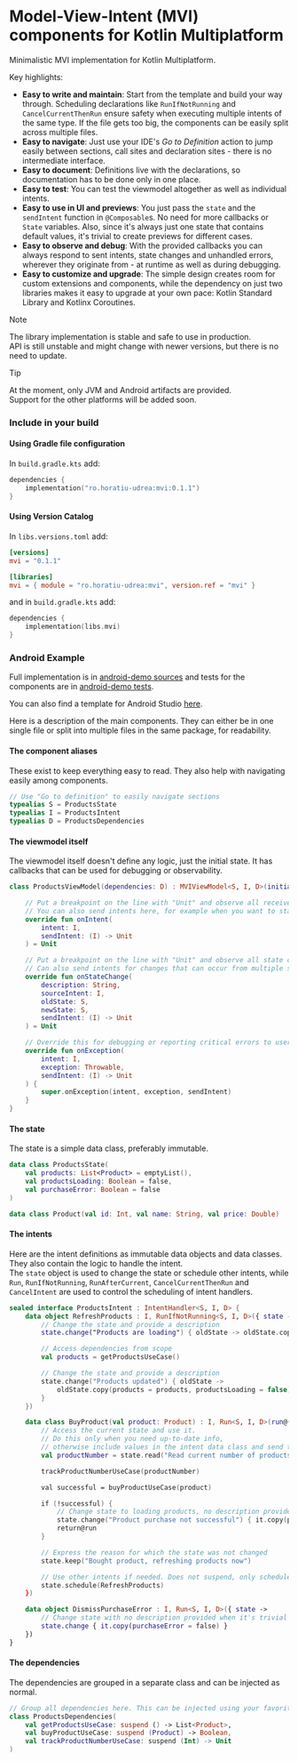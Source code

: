 # Model-View-Intent (MVI) components for Kotlin Multiplatform
Minimalistic MVI implementation for Kotlin Multiplatform. 

Key highlights:
- **Easy to write and maintain**: Start from the template and build your way through. Scheduling declarations like `RunIfNotRunning` and `CancelCurrentThenRun` ensure safety when executing multiple intents of the same type. If the file gets too big, the components can be easily split across multiple files.
- **Easy to navigate**: Just use your IDE's *Go to Definition* action to jump easily between sections, call sites and declaration sites - there is no intermediate interface.
- **Easy to document**: Definitions live with the declarations, so documentation has to be done only in one place.
- **Easy to test**: You can test the viewmodel altogether as well as individual intents.
- **Easy to use in UI and previews**: You just pass the `state` and the `sendIntent` function in `@Composable`s. No need for more callbacks or `State` variables. Also, since it's always just one state that contains default values, it's trivial to create previews for different cases.
- **Easy to observe and debug**: With the provided callbacks you can always respond to sent intents, state changes and unhandled errors, wherever they originate from - at runtime as well as during debugging.
- **Easy to customize and upgrade**: The simple design creates room for custom extensions and components, while the dependency on just two libraries makes it easy to upgrade at your own pace: Kotlin Standard Library and Kotlinx Coroutines.

> [!NOTE]  
> The library implementation is stable and safe to use in production.  
> API is still unstable and might change with newer versions, but there is no need to update.

> [!TIP]  
> At the moment, only JVM and Android artifacts are provided.  
> Support for the other platforms will be added soon.

### Include in your build
#### Using Gradle file configuration
In `build.gradle.kts` add:
```kotlin
dependencies {
    implementation("ro.horatiu-udrea:mvi:0.1.1")
}
```
#### Using Version Catalog
In `libs.versions.toml` add:
```toml
[versions]
mvi = "0.1.1"

[libraries]
mvi = { module = "ro.horatiu-udrea:mvi", version.ref = "mvi" }
```
and in `build.gradle.kts` add:
```kotlin
dependencies {
    implementation(libs.mvi)
}
```

### Android Example
Full implementation is in [android-demo sources](android-demo/src/main/java/com/example/android_demo) and tests for the components are in [android-demo tests](android-demo/src/test/java/com/example/android_demo).

You can also find a template for Android Studio [here](.idea/fileTemplates/MVI%20ViewModel.kt).

Here is a description of the main components. They can either be in one single file or split into multiple files in the same package, for readability.
#### The component aliases
These exist to keep everything easy to read. They also help with navigating easily among components.

```kotlin
// Use "Go to definition" to easily navigate sections
typealias S = ProductsState
typealias I = ProductsIntent
typealias D = ProductsDependencies
```
#### The viewmodel itself
The viewmodel itself doesn't define any logic, just the initial state. It has callbacks that can be used for debugging or observability.

```kotlin
class ProductsViewModel(dependencies: D) : MVIViewModel<S, I, D>(initialState = ProductsState(), dependencies) {

    // Put a breakpoint on the line with "Unit" and observe all received intents
    // You can also send intents here, for example when you want to start associated processes
    override fun onIntent(
        intent: I,
        sendIntent: (I) -> Unit
    ) = Unit

    // Put a breakpoint on the line with "Unit" and observe all state changes
    // Can also send intents for changes that can occur from multiple sources
    override fun onStateChange(
        description: String,
        sourceIntent: I,
        oldState: S,
        newState: S,
        sendIntent: (I) -> Unit
    ) = Unit

    // Override this for debugging or reporting critical errors to users via an intent
    override fun onException(
        intent: I,
        exception: Throwable,
        sendIntent: (I) -> Unit
    ) {
        super.onException(intent, exception, sendIntent)
    }
}
```
#### The state
The state is a simple data class, preferably immutable.

```kotlin
data class ProductsState(
    val products: List<Product> = emptyList(),
    val productsLoading: Boolean = false,
    val purchaseError: Boolean = false
)

data class Product(val id: Int, val name: String, val price: Double)
```
#### The intents
Here are the intent definitions as immutable data objects and data classes. They also contain the logic to handle the intent.  
The `state` object is used to change the state or schedule other intents, while `Run`,
`RunIfNotRunning`, `RunAfterCurrent`, `CancelCurrentThenRun` and `CancelIntent` are used to control the scheduling of intent handlers.

```kotlin
sealed interface ProductsIntent : IntentHandler<S, I, D> {
    data object RefreshProducts : I, RunIfNotRunning<S, I, D>({ state ->
        // Change the state and provide a description
        state.change("Products are loading") { oldState -> oldState.copy(productsLoading = true) }

        // Access dependencies from scope
        val products = getProductsUseCase()

        // Change the state and provide a description
        state.change("Products updated") { oldState ->
            oldState.copy(products = products, productsLoading = false)
        }
    })

    data class BuyProduct(val product: Product) : I, Run<S, I, D>(run@{ state ->
        // Access the current state and use it.
        // Do this only when you need up-to-date info,
        // otherwise include values in the intent data class and send them from UI
        val productNumber = state.read("Read current number of products") { it.products.size }

        trackProductNumberUseCase(productNumber)

        val successful = buyProductUseCase(product)

        if (!successful) {
            // Change state to loading products, no description provided when it's trivial
            state.change("Product purchase not successful") { it.copy(purchaseError = true) }
            return@run
        }

        // Express the reason for which the state was not changed
        state.keep("Bought product, refreshing products now")

        // Use other intents if needed. Does not suspend, only schedules intent handling.
        state.schedule(RefreshProducts)
    })

    data object DismissPurchaseError : I, Run<S, I, D>({ state ->
        // Change state with no description provided when it's trivial
        state.change { it.copy(purchaseError = false) }
    })
}
```
#### The dependencies
The dependencies are grouped in a separate class and can be injected as normal.
```kotlin
// Group all dependencies here. This can be injected using your favorite DI tool.
class ProductsDependencies(
    val getProductsUseCase: suspend () -> List<Product>,
    val buyProductUseCase: suspend (Product) -> Boolean,
    val trackProductNumberUseCase: suspend (Int) -> Unit
)
```